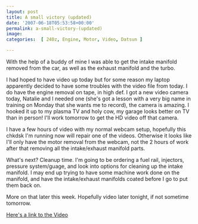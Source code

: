 ```yaml
---
layout: post
title: A small victory (updated)
date: '2007-06-18T05:53:58+00:00'
permalink: a-small-victory-(updated)
image: 
categories:  [ 240z, Engine, Motor, Video, Datsun ]

---
```


With the help of a buddy of mine I was able to get the intake manifold removed from the car, as well as the exhaust manifold and the turbo.

I had hoped to have video up today but for some reason my laptop apparently decided to have some troubles with the video file from today. I do have the engine removal on tape, in high def. I got a new video camera today, Natalie and I needed one (she's got a lesson with a very big name in training on Monday that she wants me to record), the camera is amazing. I hooked it up to my plasma TV and holy cow, my garage looks better on TV than in person! I'll work tomorrow to get the HD video off that camera.

I have a few hours of video with my normal webcam setup, hopefully this chkdsk I'm running now will repair one of the videos. Otherwise it looks like I'll only have the motor removal from the webcam, not the 2 hours of work after that removing all the intake/exhaust manifold parts.

What's next? Cleanup time. I'm going to be ordering a fuel rail, injectors, pressure system/guage, and look into options for cleaning up the intake manifold. I may end up trying to have some machine work done on the manifold, and have the intake/exhaust manifolds coated before I go to put them back on.

More on that later this week. Hopefully video later tonight, if not sometime tomorrow.

[Here's a link to the Video](/engine-removal-video-1-of-2)

